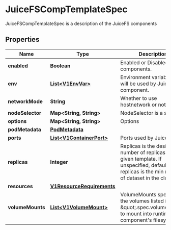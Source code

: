 

# JuiceFSCompTemplateSpec

JuiceFSCompTemplateSpec is a description of the JuiceFS components
## Properties

Name | Type | Description | Notes
------------ | ------------- | ------------- | -------------
**enabled** | **Boolean** | Enabled or Disabled for the components. |  [optional]
**env** | [**List&lt;V1EnvVar&gt;**](V1EnvVar.md) | Environment variables that will be used by JuiceFS component. |  [optional]
**networkMode** | **String** | Whether to use hostnetwork or not |  [optional]
**nodeSelector** | **Map&lt;String, String&gt;** | NodeSelector is a selector |  [optional]
**options** | **Map&lt;String, String&gt;** | Options |  [optional]
**podMetadata** | [**PodMetadata**](PodMetadata.md) |  |  [optional]
**ports** | [**List&lt;V1ContainerPort&gt;**](V1ContainerPort.md) | Ports used by JuiceFS |  [optional]
**replicas** | **Integer** | Replicas is the desired number of replicas of the given template. If unspecified, defaults to 1. replicas is the min replicas of dataset in the cluster |  [optional]
**resources** | [**V1ResourceRequirements**](V1ResourceRequirements.md) |  |  [optional]
**volumeMounts** | [**List&lt;V1VolumeMount&gt;**](V1VolumeMount.md) | VolumeMounts specifies the volumes listed in \&quot;.spec.volumes\&quot; to mount into runtime component&#39;s filesystem. |  [optional]



